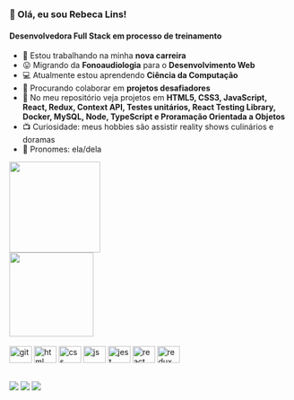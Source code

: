<h3><bold>👋 Olá, eu sou Rebeca Lins!</bold></h3>

<h4>Desenvolvedora Full Stack em processo de treinamento</h4>

- 🔭 Estou trabalhando na minha **nova carreira**
- 😛 Migrando da **Fonoaudiologia** para o **Desenvolvimento Web**
- 💻 Atualmente estou aprendendo **Ciência da Computação**
- 💪 Procurando colaborar em **projetos desafiadores**
- 💃 No meu repositório veja projetos em **HTML5, CSS3, JavaScript, React, Redux, Context API, Testes unitários, React Testing Library, Docker, MySQL, Node, TypeScript e Proramação Orientada a Objetos**
- 📺 Curiosidade: meus hobbies são assistir reality shows culinários e doramas
- 🙂 Pronomes: ela/dela

<section>
 <div>
<img height="162em"  src="https://github-readme-stats.vercel.app/api?username=rebecalsleao&theme=transparent&show_icons=false">
 </div>
 <div>
<img height="150em" src="https://github-readme-stats.vercel.app/api/top-langs/?username=rebecalsleao&layout=compact">
 </div>
  </section>

   
    
<div style="display: inline-block"><br>
 <img aling="center" alt="git" height="30" width="40" src="https://cdn.jsdelivr.net/gh/devicons/devicon/icons/git/git-original.svg" />
          
 <img  aling="center" alt="html" height="30" width="40" src="https://cdn.jsdelivr.net/gh/devicons/devicon/icons/html5/html5-original.svg" />
    
 <img  aling="center" alt="css" height="30" width="40" src="https://cdn.jsdelivr.net/gh/devicons/devicon/icons/css3/css3-original.svg" />     
    
 <img  aling="center" alt="js" height="30" width="40" src="https://cdn.jsdelivr.net/gh/devicons/devicon/icons/javascript/javascript-original.svg" />
 
 <img aling="center" alt="jest" height="30" width="40" src="https://cdn.jsdelivr.net/gh/devicons/devicon/icons/jest/jest-plain.svg" />
     
 <img  aling="center" alt="react" height="30" width="40" src="https://cdn.jsdelivr.net/gh/devicons/devicon/icons/react/react-original.svg" />
          
 <img  aling="center" alt="redux" height="30" width="40" src="https://cdn.jsdelivr.net/gh/devicons/devicon/icons/redux/redux-original.svg" />
                     
</div>

##

<div>
<a href="https://www.linkedin.com/in/rebecalsleao/" target="_blank"><img src="https://img.shields.io/badge/LinkedIn-0077B5?style=for-the-badge&logo=linkedin&logoColor=white" /></a>
 <a href="mailto:rebeca.lsleao@gmail.com" target="_blank"><img src="https://img.shields.io/badge/Gmail-D14836?style=for-the-badge&logo=gmail&logoColor=white" /></a>
 <a href="https://wa.me/+5581979030201" target="_blank"><img src="https://img.shields.io/badge/WhatsApp-%2B5581979030201?style=for-the-badge&logo=whatsapp&logoColor=white" /></a>
 </div>
